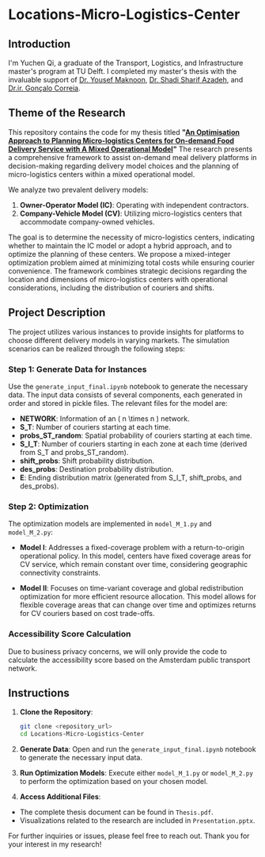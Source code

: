 # Locations-Micro-Logistics-Center

## Introduction

I'm Yuchen Qi, a graduate of the Transport, Logistics, and Infrastructure master's program at TU Delft. I completed my master's thesis with the invaluable support of [Dr. Yousef Maknoon](https://www.tudelft.nl/en/staff/m.y.maknoon/?cHash=efb616eba407d0e740c43d2b6efc81b9), [Dr. Shadi Sharif Azadeh](https://www.tudelft.nl/staff/s.sharifazadeh/), and [Dr.ir. Gonçalo Correia](https://www.tudelft.nl/citg/over-faculteit/afdelingen/transport-planning/staff/persoonlijke-paginas/correia-g).

## Theme of the Research

This repository contains the code for my thesis titled **"[An Optimisation Approach to Planning Micro-logistics Centers for On-demand Food Delivery Service with A Mixed Operational Model](http://resolver.tudelft.nl/uuid:d8ecbe1a-4370-48ca-94fa-ccc77831312e)"** The research presents a comprehensive framework to assist on-demand meal delivery platforms in decision-making regarding delivery model choices and the planning of micro-logistics centers within a mixed operational model. 

We analyze two prevalent delivery models:
1. **Owner-Operator Model (IC)**: Operating with independent contractors.
2. **Company-Vehicle Model (CV)**: Utilizing micro-logistics centers that accommodate company-owned vehicles.

The goal is to determine the necessity of micro-logistics centers, indicating whether to maintain the IC model or adopt a hybrid approach, and to optimize the planning of these centers. We propose a mixed-integer optimization problem aimed at minimizing total costs while ensuring courier convenience. The framework combines strategic decisions regarding the location and dimensions of micro-logistics centers with operational considerations, including the distribution of couriers and shifts.

## Project Description

The project utilizes various instances to provide insights for platforms to choose different delivery models in varying markets. The simulation scenarios can be realized through the following steps:

### Step 1: Generate Data for Instances

Use the `generate_input_final.ipynb` notebook to generate the necessary data. The input data consists of several components, each generated in order and stored in pickle files. The relevant files for the model are:
- **NETWORK**: Information of an \( n \times n \) network.
- **S_T**: Number of couriers starting at each time.
- **probs_ST_random**: Spatial probability of couriers starting at each time.
- **S_I_T**: Number of couriers starting in each zone at each time (derived from S_T and probs_ST_random).
- **shift_probs**: Shift probability distribution.
- **des_probs**: Destination probability distribution.
- **E**: Ending distribution matrix (generated from S_I_T, shift_probs, and des_probs).

### Step 2: Optimization

The optimization models are implemented in `model_M_1.py` and `model_M_2.py`:

- **Model I**: Addresses a fixed-coverage problem with a return-to-origin operational policy. In this model, centers have fixed coverage areas for CV service, which remain constant over time, considering geographic connectivity constraints.
  
- **Model II**: Focuses on time-variant coverage and global redistribution optimization for more efficient resource allocation. This model allows for flexible coverage areas that can change over time and optimizes returns for CV couriers based on cost trade-offs.

### Accessibility Score Calculation

Due to business privacy concerns, we will only provide the code to calculate the accessibility score based on the Amsterdam public transport network.

## **Instructions**

1. **Clone the Repository**:
   ```bash
   git clone <repository_url>
   cd Locations-Micro-Logistics-Center
   
2. **Generate Data**:
Open and run the `generate_input_final.ipynb` notebook to generate the necessary input data.

3. **Run Optimization Models**:
Execute either `model_M_1.py` or `model_M_2.py` to perform the optimization based on your chosen model.

4. **Access Additional Files**:

- The complete thesis document can be found in `Thesis.pdf`.
- Visualizations related to the research are included in `Presentation.pptx`.

For further inquiries or issues, please feel free to reach out. Thank you for your interest in my research!

